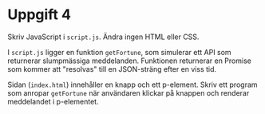 # Uppgift 4

Skriv JavaScript i `script.js`. Ändra ingen HTML eller CSS. 

I `script.js` ligger en funktion `getFortune`, som simulerar ett API som returnerar slumpmässiga meddelanden. Funktionen returnerar en Promise som kommer att "resolvas" till en JSON-sträng efter en viss tid.

Sidan (`index.html`) innehåller en knapp och ett p-element. Skriv ett program som anropar `getFortune` när användaren klickar på knappen och renderar meddelandet i p-elementet.

